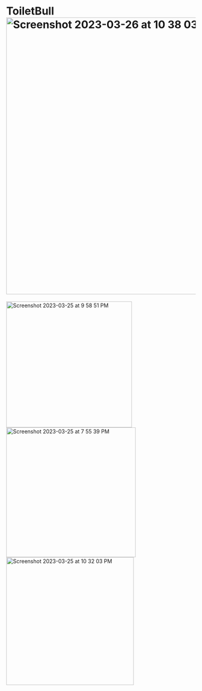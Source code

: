 # ToiletBull<img width="734" alt="Screenshot 2023-03-26 at 10 38 03 AM" src="https://user-images.githubusercontent.com/58782527/227788468-2ccb5588-69f2-4bea-916a-b2a8f433a8b4.png">
<img width="334" alt="Screenshot 2023-03-25 at 9 58 51 PM" src="https://user-images.githubusercontent.com/58782527/227788499-a7f794f7-084a-4662-98be-d4f85f51c02e.png">
<img width="344" alt="Screenshot 2023-03-25 at 7 55 39 PM" src="https://user-images.githubusercontent.com/58782527/227788510-71032ecf-0285-4bd5-abcf-c6f6a7d05a6d.png">
<img width="339" alt="Screenshot 2023-03-25 at 10 32 03 PM" src="https://user-images.githubusercontent.com/58782527/227788491-64b285ff-4481-4b08-bb6e-a2a3a384ef76.png">
